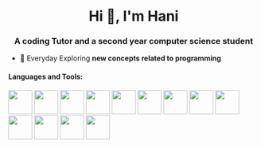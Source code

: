 <h1 align="center">Hi 👋, I'm Hani</h1>

<h3 align="center">A coding Tutor and a second year computer science student</h3>
<ul>
  <li>
<p dir = "auto" style="margin=30px">🌱 Everyday Exploring <strong>new concepts related to programming</strong></p>
  </li>
</ul>
<h4>Languages and Tools:</h4>
<div>
<img src="https://upload.wikimedia.org/wikipedia/commons/1/18/ISO_C%2B%2B_Logo.svg" width="48">
<img src="https://upload.wikimedia.org/wikipedia/commons/c/c3/Python-logo-notext.svg" width="48">
<img src="https://upload.wikimedia.org/wikipedia/commons/a/a7/React-icon.svg" width="48">
<img src="https://upload.wikimedia.org/wikipedia/commons/3/3f/Three.js_Icon.svg" width="48">
<img src="https://upload.wikimedia.org/wikipedia/fr/2/2e/Java_Logo.svg" width="48">
<img src="https://upload.wikimedia.org/wikipedia/commons/6/61/HTML5_logo_and_wordmark.svg" width="48">
<img src="https://upload.wikimedia.org/wikipedia/commons/d/d5/CSS3_logo_and_wordmark.svg" width="48">
<img src="https://upload.wikimedia.org/wikipedia/commons/b/b2/Database-mysql.svg" width="48">
<img src="https://upload.wikimedia.org/wikipedia/commons/0/05/Scikit_learn_logo_small.svg" width="48">
<img src="https://upload.wikimedia.org/wikipedia/commons/e/ed/Pandas_logo.svg" width="48">
<img src="https://upload.wikimedia.org/wikipedia/commons/9/99/Unofficial_JavaScript_logo_2.svg" width="48">
<img src="https://upload.wikimedia.org/wikipedia/commons/b/be/Pygame_logo.svg" width="48">
<img src="https://upload.wikimedia.org/wikipedia/commons/e/e9/Opengl-logo.svg" width="48">
</div>


<!---
Hani0101/Hani0101 is a ✨ special ✨ repository because its `README.md` (this file) appears on your GitHub profile.
You can click the Preview link to take a look at your changes.
--->
